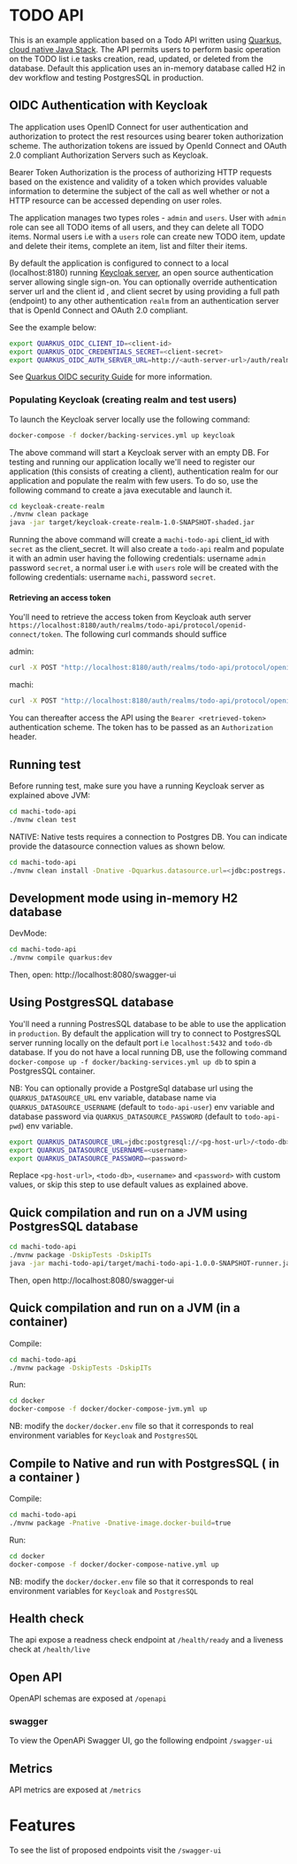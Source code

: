 # TODO API

This is an example application based on a Todo API written using [Quarkus, cloud native Java Stack](https://quarkus.io). 
The API permits users to perform basic operation on the TODO list i.e tasks creation, read, updated, or deleted from the database. 
Default this application uses an in-memory database called H2 in dev workflow and testing PostgresSQL in production. 

## OIDC Authentication with Keycloak
The application uses OpenID Connect for user authentication and authorization to protect the rest resources using bearer token authorization scheme. 
The authorization tokens are issued by OpenId Connect and OAuth 2.0 compliant Authorization Servers such as Keycloak.

Bearer Token Authorization is the process of authorizing HTTP requests based on the existence and validity of a token which 
provides valuable information to determine the subject of the call as well whether or not a HTTP resource can be accessed depending 
on user roles.

The application manages two types roles - `admin` and `users`. User with `admin` role can see all TODO items of all users, 
and they can delete all TODO items. Normal users i.e with a `users` role can create new TODO item, update and delete their items, 
complete an item, list and filter their items.

By default the application is configured to connect to a local (localhost:8180) running [Keycloak server](https://www.keycloak.org/about.html), an open source 
authentication server allowing single sign-on. You can optionally override authentication server url and the client id , and client secret by using providing 
a full path (endpoint) to any other authentication `realm` from an authentication server that is OpenId Connect and OAuth 2.0 compliant.

See the example below:
```bash
export QUARKUS_OIDC_CLIENT_ID=<client-id>
export QUARKUS_OIDC_CREDENTIALS_SECRET=<client-secret>
export QUARKUS_OIDC_AUTH_SERVER_URL=http://<auth-server-url>/auth/realms/<realm-name>
```

See [Quarkus OIDC security Guide](https://quarkus.io/guides/oidc-guide) for more information.

### Populating Keycloak (creating realm and test users)
To launch the Keycloak server locally use the following command:
```bash
docker-compose -f docker/backing-services.yml up keycloak
``` 

The above command will start a Keycloak server with an empty DB. For testing and running our application locally we'll need to register our application (this consists of creating a client), authentication realm for our application 
and populate the realm with few users. To do so, use the following command to create a java executable and launch it. 
```bash
cd keycloak-create-realm
./mvnw clean package
java -jar target/keycloak-create-realm-1.0-SNAPSHOT-shaded.jar
``` 

Running the above command will create a `machi-todo-api` client_id with `secret` as the client_secret. 
It will also create a `todo-api` realm and populate it with an admin user having the following credentials: 
username `admin` password `secret`, a normal user i.e with `users` role will be created with the following 
credentials: username `machi`, password `secret`. 

#### Retrieving an access token
You'll need to retrieve the access token from Keycloak auth server `https://localhost:8180/auth/realms/todo-api/protocol/openid-connect/token`. 
The following curl commands should suffice

admin:
```bash
curl -X POST "http://localhost:8180/auth/realms/todo-api/protocol/openid-connect/token" -H "Content-Type: application/x-www-form-urlencoded" -d "client_id=machi-todo-api" -d "client_secret=secret" -d "username=admin" -d "password=machi" -d "grant_type=password" | jq -r '.access_token'
``` 

machi:
```bash
curl -X POST "http://localhost:8180/auth/realms/todo-api/protocol/openid-connect/token" -H "Content-Type: application/x-www-form-urlencoded" -d "client_id=machi-todo-api" -d "client_secret=secret" -d "username=machi" -d "password=machi" -d "grant_type=password" | jq -r '.access_token'
``` 

You can thereafter access the API using the `Bearer <retrieved-token>` authentication scheme. The token has to be passed as an `Authorization` header.

## Running test
Before running test, make sure you have a running Keycloak server as explained above
JVM:
```bash
cd machi-todo-api
./mvnw clean test
```

NATIVE:
Native tests requires a connection to Postgres DB. You can indicate provide the datasource connection values as shown below.  
```bash
cd machi-todo-api
./mvnw clean install -Dnative -Dquarkus.datasource.url=<jdbc:postregs...> -Dquarkus.datasource.username=<pg-username> -Dquarkus.datasource.password=<pg-password>
```

## Development mode using in-memory H2 database
DevMode:
```bash
cd machi-todo-api
./mvnw compile quarkus:dev
```
Then, open: http://localhost:8080/swagger-ui

## Using PostgresSQL database
You'll need a running PostresSQL database to be able to use the application in `production`. 
By default the application will try to connect to PostgresSQL server running locally on the default port i.e `localhost:5432` and `todo-db` database. 
If you do not have a local running DB, use the following command `docker-compose up -f docker/backing-services.yml up db` to spin a PostgresSQL container.

NB: You can optionally provide a PostgreSql database url using the `QUARKUS_DATASOURCE_URL` env variable, database name via `QUARKUS_DATASOURCE_USERNAME` (default to `todo-api-user`) env variable and database password via `QUARKUS_DATASOURCE_PASSWORD` (default to `todo-api-pwd`) env variable. 
``` bash
export QUARKUS_DATASOURCE_URL=jdbc:postgresql://<pg-host-url>/<todo-db>
export QUARKUS_DATASOURCE_USERNAME=<username>
export QUARKUS_DATASOURCE_PASSWORD=<password>
```

Replace 
`<pg-host-url>`, `<todo-db>`,  `<username>` and `<password>` with custom values, or skip this step to use default values as explained above.
## Quick compilation and run on a JVM using PostgresSQL database

```bash
cd machi-todo-api
./mvnw package -DskipTests -DskipITs
java -jar machi-todo-api/target/machi-todo-api-1.0.0-SNAPSHOT-runner.jar
```

Then, open http://localhost:8080/swagger-ui

## Quick compilation and run on a JVM (in a container)
Compile:
```bash
cd machi-todo-api
./mvnw package -DskipTests -DskipITs
```

Run:
```bash
cd docker
docker-compose -f docker/docker-compose-jvm.yml up
```

NB: modify the `docker/docker.env` file so that it corresponds to real environment variables for `Keycloak` and `PostgresSQL`

## Compile to Native and run with PostgresSQL ( in a container )

Compile:
```bash
cd machi-todo-api
./mvnw package -Pnative -Dnative-image.docker-build=true
```

Run:
```bash
cd docker
docker-compose -f docker/docker-compose-native.yml up
```

NB: modify the `docker/docker.env` file so that it corresponds to real environment variables for `Keycloak` and `PostgresSQL`

## Health check

The api expose a readness check endpoint at `/health/ready` and a liveness check at `/health/live`
 

## Open API

OpenAPI schemas are exposed at `/openapi` 

### swagger 

To view the OpenAPi Swagger UI, go the following endpoint `/swagger-ui`

## Metrics

API metrics are exposed at `/metrics` 


# Features
To see the list of proposed endpoints visit the `/swagger-ui`